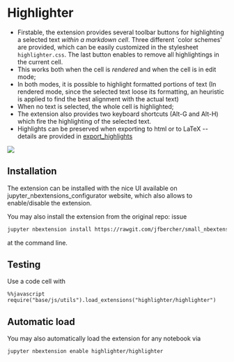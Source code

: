 Highlighter
===========

- Firstable, the extension provides <span class="mark">several toolbar buttons</span> for highlighting a selected text _within a markdown cell_. Three different \`color schemes' are provided, which can be easily customized in the stylesheet `highlighter.css`. The last button enables to remove all highlightings in the current cell. 
- This works both <span class="burk">when the cell is _rendered_ and when the cell is in edit mode</span>; 
- In both modes, it is possible to highlight formatted portions of text (In rendered mode, since the selected text loose its formatting, an heuristic is applied to find the best alignment with the actual text)
- When no text is selected, the whole cell is highlighted; 
- The extension also provides two keyboard shortcuts (Alt-G and Alt-H) which fire the highlighting of the selected text. 
- Highlights can be preserved when exporting to html or to LaTeX -- details are provided in [export_highlights](https://rawgit.com/jfbercher/small_nbextensions/master/usability/highlighter/export_highlights.html)


![](image.gif)


Installation
------------

The extension can be installed with the nice UI available on jupyter_nbextensions_configurator website, which also allows to enable/disable the extension.

You may also install the extension from the original repo: issue

```bash
jupyter nbextension install https://rawgit.com/jfbercher/small_nbextensions/master/highlighter.zip  --user
```
at the command line.


Testing
-------

Use a code cell with

```ipython
%%javascript
require("base/js/utils").load_extensions("highlighter/highlighter")
```


Automatic load
--------------

You may also automatically load the extension for any notebook via

```bash
jupyter nbextension enable highlighter/highlighter
```

